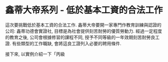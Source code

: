 # 鑫蒂大帝系列 - 低於基本工資的合法工作

這次要挑戰低於基本工資的合法工作. 鑫蒂大帝要開一家專門作教育訓練與認證的公司: 鑫蒂功德會實證社, 目標是為社會提供刻苦耐勞的優質勞動力. 經過一定程度的教育之後, 公司會根據修習的課程不同, 授予不同等級的一年效期刻苦耐勞良工證. 有些類型的工作職缺, 會將這良工證列入必要的聘用條件.

接下來, 以實例介紹一下「丙級